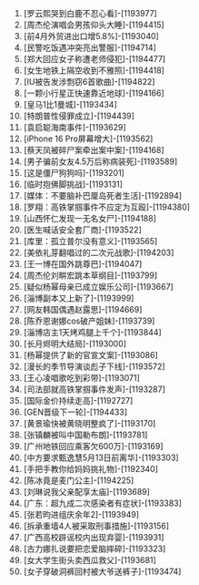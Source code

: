 
1. [罗云熙哭到白鹿不忍心看]-[1193977]
1. [周杰伦演唱会男孩仰头大睡]-[1194415]
1. [前4月外贸进出口增5.8%]-[1193040]
1. [民警吃饭遇冲突亮出警服]-[1194714]
1. [郑大回应女子称遭老师侵犯]-[1194477]
1. [女生地铁上隔空收到不雅照]-[1194418]
1. [IU被告发涉剽窃6首歌曲]-[1194822]
1. [一颗小行星正快速靠近地球]-[1194166]
1. [皇马1比1曼城]-[1193434]
1. [特朗普性侵罪成立]-[1194439]
1. [袁启聪海南事件]-[1193629]
1. [iPhone 16 Pro屏幕增大]-[1193562]
1. [蔡天凤被碎尸案牵出案中案]-[1194168]
1. [男子骗前女友4.5万后称病装死]-[1193589]
1. [这是僵尸狗狗吗]-[1193201]
1. [临时抱佛脚挑战]-[1193131]
1. [媒体：不要脑补巴厘岛死者生活]-[1192894]
1. [罗翔：高铁掌掴事件不应定为互殴]-[1194380]
1. [山西怀仁发现一无名女尸]-[1194188]
1. [医生喊话安全套厂商]-[1193522]
1. [库里：孤立普尔没有意义]-[1193565]
1. [美依礼芽翻唱过的二次元战歌]-[1194203]
1. [王一博在国外跳尊巴]-[1194047]
1. [周杰伦刘畊宏跳本草纲目]-[1193799]
1. [疑似杨幂母亲已成立娱乐公司]-[1193667]
1. [淄博副本又上新了]-[1193999]
1. [网友韩国偶遇赵露思]-[1194669]
1. [陈乔恩谢娜cos破产姐妹]-[1193739]
1. [淄博店主1天烤鸡腿上千个]-[1193844]
1. [长月烬明大结局]-[1193000]
1. [杨幂提供了新的官宣文案]-[1193086]
1. [漫长的季节导演谈彪子下线]-[1193572]
1. [王心凌唱歌吃到彩带]-[1193071]
1. [司法部就高铁掌掴事件发声]-[1193287]
1. [国际金价持续走高]-[1192727]
1. [GEN晋级下一轮]-[1194433]
1. [黄景瑜快被黄晓明整疯了]-[1193170]
1. [张镇麟被叫中国勒布朗]-[1193781]
1. [广州地铁回应乘客欠600万]-[1193169]
1. [中方要求甄逸慧5月13日前离华]-[1193303]
1. [手把手教你给妈妈挑礼物]-[1192340]
1. [陈冰竟是麦门公主]-[1194225]
1. [刘琳说我父亲配享太庙]-[1193689]
1. [广东：超九成二次感染者有症状]-[1193383]
1. [张若昀进组庆余年2]-[1193949]
1. [拆承重墙4人被采取刑事措施]-[1193156]
1. [广西高校辟谣校内出现弃婴]-[1193931]
1. [古力娜扎说要把恋爱脑摔碎]-[1193323]
1. [女大学生街头卖西瓜救父]-[1193681]
1. [女子穿破洞裤回村被大爷送裤子]-[1193474]